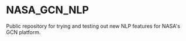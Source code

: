 # NASA_GCN_NLP
Public repository for trying and testing out new NLP features for NASA's GCN platform.

